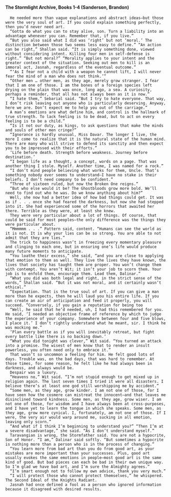 #### The Stormlight Archive, Books 1-4 (Sanderson, Brandon)
      He needed more than vague explanations and abstract ideas—but those were the very soul of art. If you could explain something perfectly, then you’d never need art.
      “Gotta do what you can to stay alive, son. Turn a liability into an advantage whenever you can. Remember that, if you live.”
      “But you also said what I did was ‘right’ but not ‘moral.’ The distinction between those two seems less easy to define.” “An action can be right,” Shallan said. “It is simply something done, viewed without considering intent. Killing four men in self-defense is right.” “But not moral?” “Morality applies to your intent and the greater context of the situation. Seeking out men to kill is an immoral act, Jasnah, regardless of the eventual outcome.”
      “‘As I fear not a child with a weapon he cannot lift, I will never fear the mind of a man who does not think.’”
      “Other men … other men, as they age, merely grow stranger. I fear that I am one of those. I am the bones of a foreign species left drying on the plain that was once, long ago, a sea. A curiosity, perhaps a reminder, that all has not always been as it is now.”
      “I hate them,” Sebarial said. “But I try to hate everyone. That way, I don’t risk leaving out anyone who is particularly deserving. Anyway, here we are. Don’t expect me to help you out of the carriage.”
      A man’s emotions are what define him, and control is the hallmark of true strength. To lack feeling is to be dead, but to act on every feeling is to be a child.”
      “Is it not our duty, as kings, to ask questions that make the minds and souls of other men cringe?”
      “Ignorance is hardly unusual, Miss Davar. The longer I live, the more I come to realize that it is the natural state of the human mind. There are many who will strive to defend its sanctity and then expect you to be impressed with their efforts.”
      ‘Life before death. Strength before weakness. Journey before destination.’
      “I began life as a thought, a concept, words on a page. That was another thing I stole. Myself. Another time, I was named for a rock.”
      “I don’t mind people believing what works for them, Uncle. That’s something nobody ever seems to understand—I have no stake in their beliefs. I don’t need company to be confident.”
      “Three of sixteen ruled, but now the Broken One reigns.”
      “But who else would it be? The Ghostbloods grow more bold. We’ll need to find out who he was. Do we know anything about him?”
      Well, she now had a better idea of how bad things could get. It was as if . . . once she had feared the darkness, but now she had stepped into it. She had experienced some of the horrors that awaited her there. Terrible as they were, at least she knew.
      They were very particular about a lot of things. Of course, that could be said for most peoples—the only difference was the things they were particular about.
      “Mmmmmm . . .” Pattern said, content. “Humans can see the world as it is not. It is why your lies can be so strong. You are able to not admit that they are lies.”
      The trick to happiness wasn’t in freezing every momentary pleasure and clinging to each one, but in ensuring one’s life would produce many future moments to anticipate.
      “You loathe their excess,” she said, “and you are close to applying that emotion to them as well. They live the lives they have known, the lives that society has taught them are proper. You won’t change them with contempt. You aren’t Wit; it isn’t your job to scorn them. Your job is to enfold them, encourage them. Lead them, Dalinar.”
      “What you did was both legal and right, in the strict sense of the words,” Shallan said. “But it was not moral, and it certainly wasn’t ethical.”
      “Expectation. That is the true soul of art. If you can give a man more than he expects, then he will laud you his entire life. If you can create an air of anticipation and feed it properly, you will succeed. “Conversely, if you gain a reputation for being too
      “Well, he said that he’d needed, uh, I had this remembered for you. He said, ‘I needed an objective frame of reference by which to judge the experience of your company. Somewhere between four and five blows, I place it.’ I don’t rightly understand what he meant, sir. I think he was mocking me.”
      ‘Plan every battle as if you will inevitably retreat, but fight every battle like there is no backing down.’
      “What you did tonight was clever,” Wit said. “You turned an attack into a promise. The wisest of men know that to render an insult powerless, you often need only to embrace it.”
      That wasn’t so uncommon a feeling for him. He felt good lots of days. Trouble was, on the bad days, that was hard to remember. At those times, for some reason, he felt like he had always been in darkness, and always would be.
      Despair was a luxury.
      “Heavens no,” Wit said. “I’m not stupid enough to get mixed up in religion again. The last seven times I tried it were all disasters. I believe there’s at least one god still worshipping me by accident.”
      “Some men, as they age, grow kinder. I am not one of those, for I have seen how the cosmere can mistreat the innocent—and that leaves me disinclined toward kindness. Some men, as they age, grow wiser. I am not one of those, for wisdom and I have always been at cross-purposes, and I have yet to learn the tongue in which she speaks. Some men, as they age, grow more cynical. I, fortunately, am not one of those. If I were, the very air would warp around me, sucking in all emotion, leaving only scorn.”
      “And what if I think I’m beginning to understand you?” “Then I’m at a severe disadvantage,” she said. “As I don’t understand myself.”
      Taravangian is wrong, the Stormfather said. You are not a hypocrite, Son of Honor. “I am,” Dalinar said softly. “But sometimes a hypocrite is nothing more than a person who is in the process of changing.”
      “You learn more from bad art than you do from good art, as your mistakes are more important than your successes. Plus, good art usually evokes the same emotions in people—most good art is the same kind of good. But bad pieces can each be bad in their own unique way. So I’m glad we have bad art, and I’m sure the Almighty agrees.”
      “I’m smart enough not to follow my own advice, thank you very much.”
      “I will protect those who cannot protect themselves,” he whispered. The Second Ideal of the Knights Radiant.
      Jasnah had once defined a fool as a person who ignored information because it disagreed with desired results.
